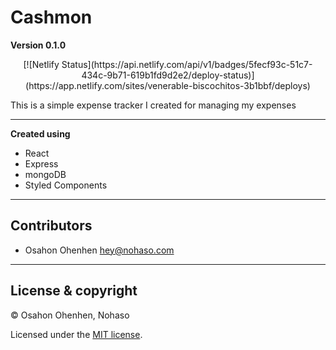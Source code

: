 # Cashmon

**Version 0.1.0**

<p align="center">
[![Netlify Status](https://api.netlify.com/api/v1/badges/5fecf93c-51c7-434c-9b71-619b1fd9d2e2/deploy-status)](https://app.netlify.com/sites/venerable-biscochitos-3b1bbf/deploys)
</p>

This is a simple expense tracker I created for managing my expenses

---

**Created using**

<ul>
<li>React</li>
<li>Express</li>
<li>mongoDB</li>
<li>Styled Components</li>
</ul>

---

## Contributors

- Osahon Ohenhen <hey@nohaso.com>

---

## License & copyright

© Osahon Ohenhen, Nohaso

Licensed under the [MIT license](LICENSE).
